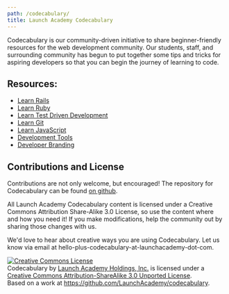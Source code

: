 ```yaml
---
path: /codecabulary/
title: Launch Academy Codecabulary
---
```


Codecabulary is our community-driven initiative to share beginner-friendly resources for the web development community. Our students, staff, and surrounding community has begun to put together some tips and tricks for aspiring developers so that you can begin the journey of learning to code.

## Resources:

* [Learn Rails](/codecabulary/learn-rails)
* [Learn Ruby](/codecabulary/learn-ruby)
* [Learn Test Driven Development](/codecabulary/learn-test-driven-development)
* [Learn Git](/codecabulary/learn-git)
* [Learn JavaScript](/codecabulary/learn-javascript)
* [Development Tools](/codecabulary/development-tools)
* [Developer Branding](/codecabulary/developer-branding)

## Contributions and License

Contributions are not only welcome, but encouraged! The repository for Codecabulary can be found [on github](https://github.com/LaunchAcademy/codecabulary).

All Launch Academy Codecabulary content is licensed under a Creative Commons Attribution Share-Alike 3.0 License, so use the content where and how you need it! If you make modifications, help the community out by sharing those changes with us. 

We'd love to hear about creative ways you are using Codecabulary. Let us know via email at hello-plus-codecabulary-at-launchacademy-dot-com.

<a rel="license" href="http://creativecommons.org/licenses/by-sa/3.0/deed.en_US"><img alt="Creative Commons License" style="border-width:0" src="http://i.creativecommons.org/l/by-sa/3.0/88x31.png" /></a><br /><span xmlns:dct="http://purl.org/dc/terms/" property="dct:title">Codecabulary</span> by <a xmlns:cc="http://creativecommons.org/ns#" href="http://www.launchacademy.com/codecabulary" property="cc:attributionName" rel="cc:attributionURL">Launch Academy Holdings, Inc.</a> is licensed under a <a rel="license" href="http://creativecommons.org/licenses/by-sa/3.0/deed.en_US">Creative Commons Attribution-ShareAlike 3.0 Unported License</a>.<br />Based on a work at <a xmlns:dct="http://purl.org/dc/terms/" href="https://github.com/LaunchAcademy/codecabulary" rel="dct:source">https://github.com/LaunchAcademy/codecabulary</a>.

